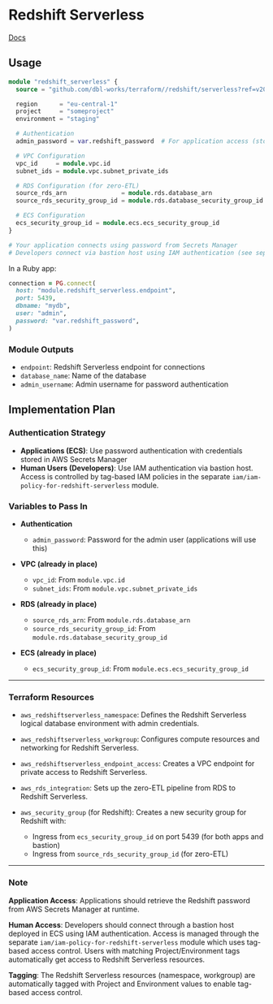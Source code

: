 # Redshift Serverless

[Docs](https://registry.terraform.io/providers/hashicorp/aws/5.99.0/docs/resources/redshiftserverless_workgroup)

## Usage

```terraform
module "redshift_serverless" {
  source = "github.com/dbl-works/terraform//redshift/serverless?ref=v2021.07.01"

  region      = "eu-central-1"
  project     = "someproject"
  environment = "staging"

  # Authentication
  admin_password = var.redshift_password  # For application access (store in AWS Secrets Manager)

  # VPC Configuration
  vpc_id     = module.vpc.id
  subnet_ids = module.vpc.subnet_private_ids

  # RDS Configuration (for zero-ETL)
  source_rds_arn               = module.rds.database_arn
  source_rds_security_group_id = module.rds.database_security_group_id

  # ECS Configuration
  ecs_security_group_id = module.ecs.ecs_security_group_id
}

# Your application connects using password from Secrets Manager
# Developers connect via bastion host using IAM authentication (see separate IAM module)
```

In a Ruby app:

```ruby
connection = PG.connect(
  host: "module.redshift_serverless.endpoint",
  port: 5439,
  dbname: "mydb",
  user: "admin",
  password: "var.redshift_password",
)
```

### Module Outputs

- `endpoint`: Redshift Serverless endpoint for connections
- `database_name`: Name of the database
- `admin_username`: Admin username for password authentication

## Implementation Plan

### Authentication Strategy

- **Applications (ECS)**: Use password authentication with credentials stored in AWS Secrets Manager
- **Human Users (Developers)**: Use IAM authentication via bastion host. Access is controlled by tag-based IAM policies in the separate `iam/iam-policy-for-redshift-serverless` module.

### Variables to Pass In

- **Authentication**
  - `admin_password`: Password for the admin user (applications will use this)

- **VPC (already in place)**
  - `vpc_id`: From `module.vpc.id`
  - `subnet_ids`: From `module.vpc.subnet_private_ids`

- **RDS (already in place)**
  - `source_rds_arn`: From `module.rds.database_arn`
  - `source_rds_security_group_id`: From `module.rds.database_security_group_id`

- **ECS (already in place)**
  - `ecs_security_group_id`: From `module.ecs.ecs_security_group_id`

---

### Terraform Resources

- `aws_redshiftserverless_namespace`:
  Defines the Redshift Serverless logical database environment with admin credentials.

- `aws_redshiftserverless_workgroup`:
  Configures compute resources and networking for Redshift Serverless.

- `aws_redshiftserverless_endpoint_access`:
  Creates a VPC endpoint for private access to Redshift Serverless.

- `aws_rds_integration`:
  Sets up the zero-ETL pipeline from RDS to Redshift Serverless.

- `aws_security_group` (for Redshift):
  Creates a new security group for Redshift with:
  - Ingress from `ecs_security_group_id` on port 5439 (for both apps and bastion)
  - Ingress from `source_rds_security_group_id` (for zero-ETL)

---

### Note

**Application Access**: Applications should retrieve the Redshift password from AWS Secrets Manager at runtime.

**Human Access**: Developers should connect through a bastion host deployed in ECS using IAM authentication. Access is managed through the separate `iam/iam-policy-for-redshift-serverless` module which uses tag-based access control. Users with matching Project/Environment tags automatically get access to Redshift Serverless resources.

**Tagging**: The Redshift Serverless resources (namespace, workgroup) are automatically tagged with Project and Environment values to enable tag-based access control.
